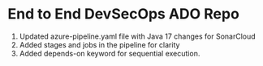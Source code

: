 # End to End DevSecOps ADO Repo

1) Updated azure-pipeline.yaml file with Java 17 changes for SonarCloud
2) Added stages and jobs in the pipeline for clarity
3) Added depends-on keyword for sequential execution.
